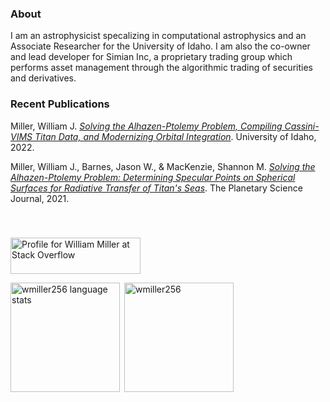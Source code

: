 
<h3> About </h3>

I am an astrophysicist specalizing in computational astrophysics and an Associate Researcher for the University of Idaho. I am also the co-owner and lead developer for Simian Inc, a proprietary trading group which performs asset management through the algorithmic trading of securities and derivatives.

<h3> Recent Publications </h3>

Miller, William J. <a href="https://www.proquest.com/openview/0b49d7bea66463f854a026a9dcb8b5b3/">*Solving the Alhazen-Ptolemy Problem, Compiling Cassini-VIMS Titan Data, and Modernizing Orbital Integration*</a>. University of Idaho, 2022.

Miller, William J., Barnes, Jason W., & MacKenzie, Shannon M. <a href="https://iopscience.iop.org/article/10.3847/PSJ/abe4dd/">*Solving the Alhazen-Ptolemy Problem: Determining Specular Points on Spherical Surfaces for Radiative Transfer of Titan's Seas*</a>. The Planetary Science Journal, 2021. </p>

<br>
<h3></h3>

<a href="https://stackoverflow.com/users/10659910/william-miller"><img src="https://stackoverflow.com/users/flair/10659910.png" width="208" height="58" alt="Profile for William Miller at Stack Overflow" title="Profile for William Miller at Stack Overflow"></a>


<p><img align="left" src="https://github-readme-stats.vercel.app/api/top-langs?username=wmiller256&show_icons=true&locale=en&layout=compact" height=175 alt="wmiller256 language stats" /></p>

<p>&nbsp;<img align="center" src="https://github-readme-stats.vercel.app/api?username=wmiller256&show_icons=true&locale=en" height=175 alt="wmiller256" /></p>

